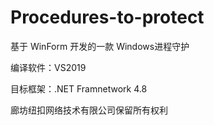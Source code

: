# Procedures-to-protect
基于 WinForm 开发的一款 Windows进程守护

编译软件：VS2019

目标框架：.NET Framnetwork 4.8

廊坊纽扣网络技术有限公司保留所有权利
